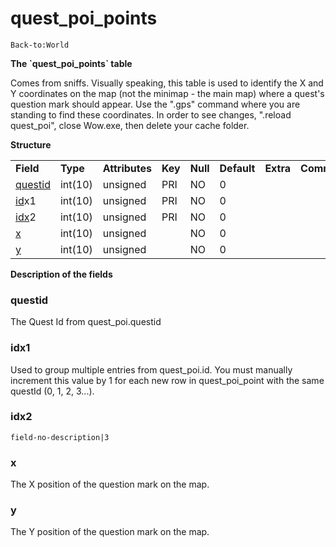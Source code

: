 # quest\_poi\_points

`Back-to:World`

**The \`quest\_poi\_points\` table**

Comes from sniffs. Visually speaking, this table is used to identify the X and Y coordinates on the map (not the minimap - the main map) where a quest's question mark should appear. Use the ".gps" command where you are standing to find these coordinates. In order to see changes, ".reload quest\_poi", close Wow.exe, then delete your cache folder.

**Structure**

|                                      |          |                |         |          |             |           |             |
|--------------------------------------|----------|----------------|---------|----------|-------------|-----------|-------------|
| **Field**                            | **Type** | **Attributes** | **Key** | **Null** | **Default** | **Extra** | **Comment** |
| [questid](#quest_poi_points-questid) | int(10)  | unsigned       | PRI     | NO       | 0           |           |             |
| [id](#quest_poi_points-id)x1         | int(10)  | unsigned       | PRI     | NO       | 0           |           |             |
| [idx](#quest_poi_points-idx)2        | int(10)  | unsigned       | PRI     | NO       | 0           |           |             |
| [x](#quest_poi_points-x)             | int(10)  | unsigned       |         | NO       | 0           |           |             |
| [y](#quest_poi_points-y)             | int(10)  | unsigned       |         | NO       | 0           |           |             |

**Description of the fields**

### questid

The Quest Id from quest\_poi.questid

### idx1

Used to group multiple entries from quest\_poi.id. You must manually increment this value by 1 for each new row in quest\_poi\_point with the same questId (0, 1, 2, 3...).

### idx2

`field-no-description|3`

### x

The X position of the question mark on the map.

### y

The Y position of the question mark on the map.
